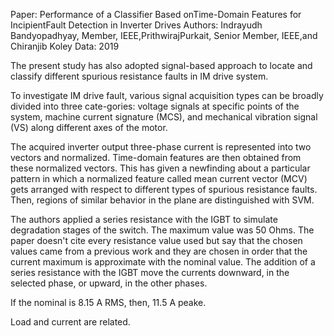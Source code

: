 Paper: Performance of a Classifier Based onTime-Domain Features for IncipientFault Detection in Inverter Drives
Authors: Indrayudh Bandyopadhyay, Member, IEEE,PrithwirajPurkait, Senior Member, IEEE,and Chiranjib Koley
Data: 2019

The present study has also adopted signal-based approach to locate and classify different spurious resistance faults in IM drive system. 

To investigate IM drive fault, various signal acquisition types can be broadly divided into three cate-gories: voltage signals at specific points of the system, machine current signature (MCS), and mechanical vibration signal (VS) along different axes of the motor.

The acquired inverter output three-phase current is represented into two vectors and normalized. Time-domain features are then obtained from these normalized vectors. This has given a newfinding about a particular pattern in which a normalized feature called mean current vector (MCV) gets arranged with respect to different types of spurious resistance faults. Then, regions of similar behavior in the plane are distinguished with SVM.

The authors applied a series resistance with the IGBT to simulate degradation stages of the switch. The maximum value was 50 Ohms. The paper doesn't cite every resistance value used but say that the chosen values came from a previous work and they are chosen in order that the current maximum is approximate with the nominal value. The addition of a series resistance with the IGBT move the currents downward, in the selected phase, or upward, in the other phases.

If the nominal is 8.15 A RMS, then, 11.5 A peake.

Load and current are related.